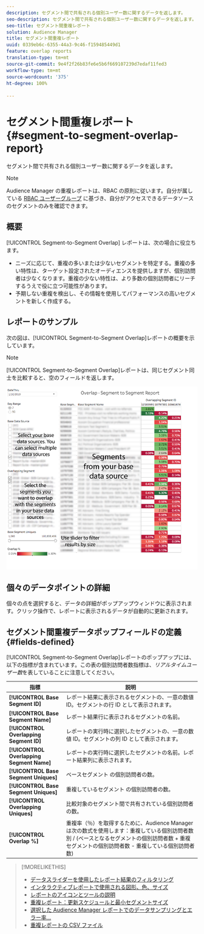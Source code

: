 ```yaml
---
description: セグメント間で共有される個別ユーザー数に関するデータを返します。
seo-description: セグメント間で共有される個別ユーザー数に関するデータを返します。
seo-title: セグメント間重複レポート
solution: Audience Manager
title: セグメント間重複レポート
uuid: 0339eb6c-6355-44a3-9c46-f159485449d1
feature: overlap reports
translation-type: tm+mt
source-git-commit: 9e4f2f26b83fe6e5b6f669107239d7edaf11fed3
workflow-type: tm+mt
source-wordcount: '375'
ht-degree: 100%

---
```



# セグメント間重複レポート {#segment-to-segment-overlap-report}

セグメント間で共有される個別ユーザー数に関するデータを返します。

>[!NOTE]
>
>Audience Manager の重複レポートは、RBAC の原則に従います。自分が属している [RBAC ユーザーグループ](/help/using/features/administration/administration-overview.md) に基づき、自分がアクセスできるデータソースのセグメントのみを確認できます。

<!-- 

c_segment_segment_overlap.xml

 -->

## 概要

[!UICONTROL Segment-to-Segment Overlap] レポートは、次の場合に役立ちます。

* ニーズに応じて、重複の多いまたは少ないセグメントを特定する。重複の多い特性は、ターゲット設定されたオーディエンスを提供しますが、個別訪問者は少なくなります。重複の少ない特性は、より多数の個別訪問者にリーチするうえで役に立つ可能性があります。
* 予期しない重複を検出し、その情報を使用してパフォーマンスの高いセグメントを新しく作成する。

## レポートのサンプル

次の図は、[!UICONTROL Segment-to-Segment Overlap]レポートの概要を示しています。

>[!NOTE]
>
>[!UICONTROL Segment-to-Segment Overlap]レポートは、同じセグメント同士を比較すると、空のフィールドを返します。

![](assets/segment-to-segment-overlap.png)

## 個々のデータポイントの詳細

個々の点を選択すると、データの詳細がポップアップウィンドウに表示されます。クリック操作で、レポートに表示されるデータが自動的に更新されます。

## セグメント間重複データポップフィールドの定義 {#fields-defined}

<!-- 

r_s2s_data_pop.xml

 -->

[!UICONTROL Segment-to-Segment Overlap]レポートのポップアップには、以下の指標が含まれています。この表の個別訪問者数指標は、*リアルタイムユーザー数*&#x200B;を表していることに注意してください。

| 指標 | 説明 |
|---|---|
| **[!UICONTROL Base Segment ID]** | レポート結果に表示されるセグメントの、一意の数値 ID。セグメントの行 ID として表示されます。 |
| **[!UICONTROL Base Segment Name]** | レポート結果行に表示されるセグメントの名前。 |
| **[!UICONTROL Overlapping Segment ID]** | レポートの実行時に選択したセグメントの、一意の数値 ID。セグメントの列 ID として表示されます。 |
| **[!UICONTROL Overlapping Segment Name]** | レポートの実行時に選択したセグメントの名前。レポート結果列に表示されます。 |
| **[!UICONTROL Base Segment Uniques]** | ベースセグメント の個別訪問者の数。 |
| **[!UICONTROL Base Segment Uniques]** | 重複しているセグメント の個別訪問者の数。 |
| **[!UICONTROL Overlapping Uniques]** | 比較対象のセグメント間で共有されている個別訪問者の数。 |
| **[!UICONTROL Overlap %]** | 重複率（％）を取得するために、Audience Manager は次の数式を使用します：重複している個別訪問者数 別 / (ベースとなるセグメントの個別訪問者数 + 重複セグメントの個別訪問者数 - 重複している個別訪問者数) |



>[!MORELIKETHIS]
>
>* [データスライダーを使用したレポート結果のフィルタリング](../../reporting/dynamic-reports/data-sliders.md)
>* [インタラクティブレポートで使用される図形、色、サイズ](../../reporting/dynamic-reports/interactive-report-technology.md#shapes-colors-sizes)
>* [レポートのアイコンとツールの説明](../../reporting/dynamic-reports/interactive-report-technology.md#icons-tools-explained)
>* [重複レポート：更新スケジュールと最小セグメントサイズ](../../reporting/dynamic-reports/overlap-minimum-segment-size.md)
>* [選択した Audience Manager レポートでのデータサンプリングとエラー率...](../../reporting/report-sampling.md)
>* [重複レポートの CSV ファイル](../../reporting/dynamic-reports/overlap-csv-files.md)